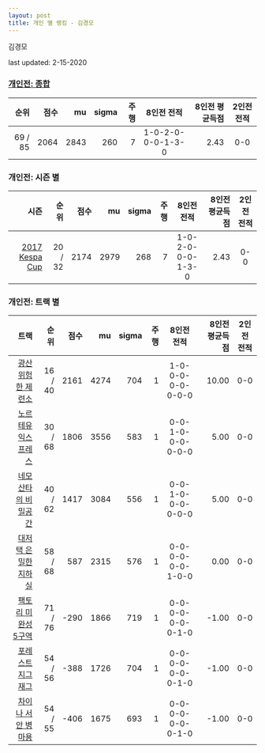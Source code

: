 ```yaml
---
layout: post
title: 개인 별 랭킹 - 김경모
---
```


김경모

last updated: 2-15-2020

### [개인전: 종합](../singles-full)

| 순위 | 점수 | mu | sigma | 주행 | 8인전 전적 | 8인전 평균득점 | 2인전 전적 |
|---:|---:|---:|---:|---:|:---:|---:|:---:|
| 69 / 85 | 2064 | 2843 | 260 | 7 | 1-0-2-0-0-0-1-3-0 | 2.43 | 0-0 |

### 개인전: 시즌 별

| 시즌 | 순위 | 점수 | mu | sigma | 주행 | 8인전 전적 | 8인전 평균득점 | 2인전 전적 |
|---:|---:|---:|---:|---:|---:|:---:|---:|:---:|
| [2017 Kespa Cup](../singles-s2017_2) | 20 / 32 | 2174 | 2979 | 268 | 7 |  1-0-2-0-0-0-1-3-0 | 2.43 | 0-0 |

### 개인전: 트랙 별

| 트랙 | 순위 | 점수 | mu | sigma | 주행 | 8인전 전적 | 8인전 평균득점 | 2인전 전적 |
|---:|---:|---:|---:|---:|---:|:---:|---:|:---:|
| [광산 위험한 제련소](../jeryeonso) | 16 / 40 | 2161 | 4274 | 704 | 1 | 1-0-0-0-0-0-0-0-0 | 10.00 | 0-0 |
| [노르테유 익스프레스](../noex) | 30 / 68 | 1806 | 3556 | 583 | 1 | 0-0-1-0-0-0-0-0-0 | 5.00 | 0-0 |
| [네모 산타의 비밀공간](../santa) | 40 / 62 | 1417 | 3084 | 556 | 1 | 0-0-1-0-0-0-0-0-0 | 5.00 | 0-0 |
| [대저택 은밀한 지하실](../jeotaek) | 58 / 68 | 587 | 2315 | 576 | 1 | 0-0-0-0-0-0-1-0-0 | 0.00 | 0-0 |
| [팩토리 미완성 5구역](../district5) | 71 / 76 | -290 | 1866 | 719 | 1 | 0-0-0-0-0-0-0-1-0 | -1.00 | 0-0 |
| [포레스트 지그재그](../zigzag) | 54 / 56 | -388 | 1726 | 704 | 1 | 0-0-0-0-0-0-0-1-0 | -1.00 | 0-0 |
| [차이나 서안 병마용](../byeongma) | 54 / 55 | -406 | 1675 | 693 | 1 | 0-0-0-0-0-0-0-1-0 | -1.00 | 0-0 |
